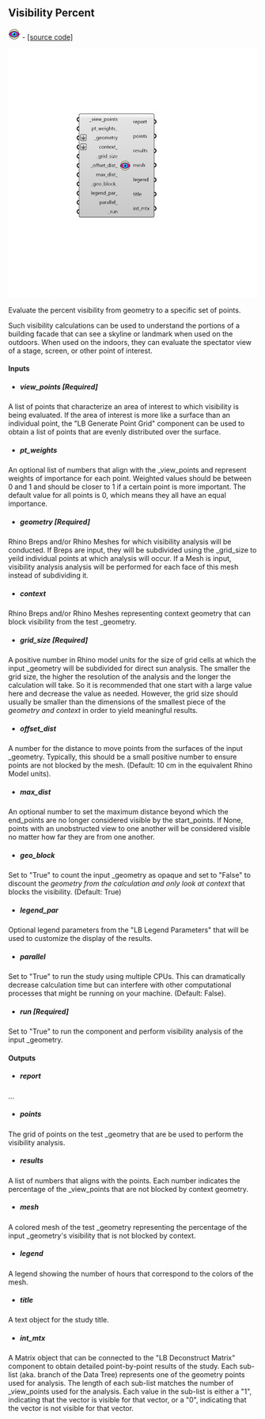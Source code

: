 ## Visibility Percent
![](../../images/icons/Visibility_Percent.png) - [[source code]](https://github.com/ladybug-tools/ladybug-grasshopper/blob/master/ladybug_grasshopper/src//LB%20Visibility%20Percent.py)

![](../../images/components/Visibility_Percent.png)

Evaluate the percent visibility from geometry to a specific set of points.
 

Such visibility calculations can be used to understand the portions of a building
 facade that can see a skyline or landmark when used on the outdoors. When used
 on the indoors, they can evaluate the spectator view of a stage, screen, or other
 point of interest.
 



#### Inputs
* ##### view_points [Required]
A list of points that characterize an area of interest to which visibility is being evaluated. If the area of interest is more like a surface than an individual point, the "LB Generate Point Grid" component can be used to obtain a list of points that are evenly distributed over the surface. 
* ##### pt_weights 
An optional list of numbers that align with the _view_points and represent weights of importance for each point.  Weighted values should be between 0 and 1 and should be closer to 1 if a certain point is more important. The default value for all points is 0, which means they all have an equal importance. 
* ##### geometry [Required]
Rhino Breps and/or Rhino Meshes for which visibility analysis will be conducted. If Breps are input, they will be subdivided using the _grid_size to yeild individual points at which analysis will occur. If a Mesh is input, visibility analysis analysis will be performed for each face of this mesh instead of subdividing it. 
* ##### context 
Rhino Breps and/or Rhino Meshes representing context geometry that can block visibility from the test _geometry. 
* ##### grid_size [Required]
A positive number in Rhino model units for the size of grid cells at which the input _geometry will be subdivided for direct sun analysis. The smaller the grid size, the higher the resolution of the analysis and the longer the calculation will take.  So it is recommended that one start with a large value here and decrease the value as needed. However, the grid size should usually be smaller than the dimensions of the smallest piece of the _geometry and context_ in order to yield meaningful results. 
* ##### offset_dist 
A number for the distance to move points from the surfaces of the input _geometry.  Typically, this should be a small positive number to ensure points are not blocked by the mesh. (Default: 10 cm in the equivalent Rhino Model units). 
* ##### max_dist 
An optional number to set the maximum distance beyond which the end_points are no longer considered visible by the start_points. If None, points with an unobstructed view to one another will be considered visible no matter how far they are from one another. 
* ##### geo_block 
Set to "True" to count the input _geometry as opaque and set to "False" to discount the _geometry from the calculation and only look at context_ that blocks the visibility. (Default: True) 
* ##### legend_par 
Optional legend parameters from the "LB Legend Parameters" that will be used to customize the display of the results. 
* ##### parallel 
Set to "True" to run the study using multiple CPUs. This can dramatically decrease calculation time but can interfere with other computational processes that might be running on your machine. (Default: False). 
* ##### run [Required]
Set to "True" to run the component and perform visibility analysis of the input _geometry. 

#### Outputs
* ##### report
... 
* ##### points
The grid of points on the test _geometry that are be used to perform the visibility analysis. 
* ##### results
A list of numbers that aligns with the points. Each number indicates the percentage of the _view_points that are not blocked by context geometry. 
* ##### mesh
A colored mesh of the test _geometry representing the percentage of the input _geometry's visibility that is not blocked by context. 
* ##### legend
A legend showing the number of hours that correspond to the colors of the mesh. 
* ##### title
A text object for the study title. 
* ##### int_mtx
A Matrix object that can be connected to the "LB Deconstruct Matrix" component to obtain detailed point-by-point results of the study. Each sub-list (aka. branch of the Data Tree) represents one of the geometry points used for analysis. The length of each sub-list matches the number of _view_points used for the analysis. Each value in the sub-list is either a "1", indicating that the vector is visible for that vector, or a "0", indicating that the vector is not visible for that vector. 